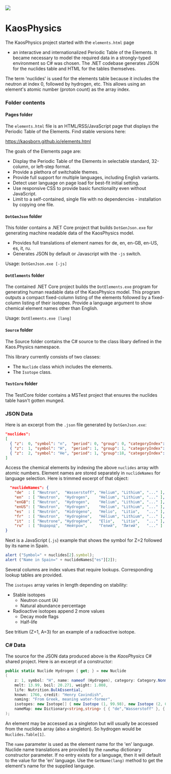 ﻿<a href="https://github.com/kaosborn/KaosPhysics/blob/master/.github/workflows/test.yml">
<img src="https://github.com/kaosborn/KaosPhysics/workflows/test/badge.svg"></a>

# KaosPhysics

The KaosPhysics project started with the `elements.html` page
 - an interactive and internationalized Periodic Table of the Elements.
It became necessary to model the required data in a strongly-typed environment so C# was chosen.
The .NET codebase generates JSON for the nuclides table and HTML for the tables themselves.

The term 'nuclides' is used for the elements table because it includes the neutron at index 0, followed by hydrogen, etc.
This allows using an element's atomic number (proton count) as the array index.

### Folder contents

#### Pages folder

The `elements.html` file is an HTML/RSS/JavaScript page that displays the Periodic Table of the Elements.
Find stable versions here:

https://kaosborn.github.io/elements.html

The goals of the Elements page are:

* Display the Periodic Table of the Elements in selectable standard, 32-column, or left-step format.
* Provide a plethora of switchable themes.
* Provide full support for multiple languages, including English variants.
* Detect user language on page load for best-fit initial setting.
* Use responsive CSS to provide basic functionality even without JavaScript.
* Limit to a self-contained, single file with no dependencies - installation by copying one file.

#### `DotGenJson` folder

This folder contains a .NET Core project that builds `DotGenJson.exe` for generating machine readable data of the KaosPhysics model.

* Provides full translations of element names for de, en, en-GB, en-US, es, it, ru.
* Generates JSON by default or Javascript with the `-js` switch.

Usage: `DotGenJson.exe [-js]`

#### `DotElements` folder

The contained .NET Core project builds the `DotElements.exe` program for generating human readable data of the KaosPhysics model.
This program outputs a compact fixed-column listing of the elements followed by a fixed-column listing of their isotopes.
Provide a language argument to show chemical element names other than English.

Usage: `DotElements.exe [lang]`

#### `Source` folder

The Source folder contains the C# source to the class libary defined in the Kaos.Physics namespace.

This library currently consists of two classes:

* The `Nuclide` class which includes the elements.
* The `Isotope` class.

#### `TestCore` folder

The TestCore folder contains a MSTest project that ensures the nuclides table hasn't gotten munged.

### JSON Data

Here is an excerpt from the `.json` file generated by `DotGenJson.exe`:

```json
"nuclides":
[
  { "z":  0, "symbol": "n",  "period": 0, "group": 0, "categoryIndex": 7, "block": " ", "occurrenceIndex": 1, "lifeIndex": 0, "discoveryYear": 1932, "discoveryIndex": 4, "atm0StateIndex": 0, "melt":     null, "boil":     null, "weight":   1.0080, "stableCount": 0, "stabilityIndex": 4, "isotopes": [[1,100,4,610.1]] },
  { "z":  1, "symbol": "H",  "period": 1, "group": 1, "categoryIndex": 7, "block": "s", "occurrenceIndex": 2, "lifeIndex": 1, "discoveryYear": 1766, "discoveryIndex": 1, "atm0StateIndex": 3, "melt":  13.9900, "boil":  20.2710, "weight":   1.0080, "stableCount": 2, "stabilityIndex": 0, "isotopes": [[1,99.98],[2,0.02],[3,0,4,388781648.64]] },
  { "z":  2, "symbol": "He", "period": 1, "group":18, "categoryIndex": 9, "block": "s", "occurrenceIndex": 2, "lifeIndex": 0, "discoveryYear": 1868, "discoveryIndex": 2, "atm0StateIndex": 3, "melt":   0.9500, "boil":   4.2220, "weight":   4.0026, "stableCount": 2, "stabilityIndex": 0, "isotopes": [[3,0.0002],[4,99.9998]] },
]
```

Access the chemical elements by indexing the above `nuclides` array with atomic numbers.
Element names are stored separately in `nuclideNames` for language selection.
Here is trimmed excerpt of that object:

```json
  "nuclideNames": {
    "de"  : [ "Neutron",  "Wasserstoff", "Helium", "Lithium", "..." ],
    "en"  : [ "Neutron",  "Hydrogen",    "Helium", "Lithium", "..." ],
    "enGB": [ "Neutron",  "Hydrogen",    "Helium", "Lithium", "..." ],
    "enUS": [ "Neutron",  "Hydrogen",    "Helium", "Lithium", "..." ],
    "es"  : [ "Neutrón",  "Hidrógeno",   "Helio",  "Litio",   "..." ],
    "fr"  : [ "Neutron",  "Hydrogène",   "Hélium", "Lithium", "..." ],
    "it"  : [ "Neutrone", "Hydrogène",   "Elio",   "Litio",   "..." ],
    "ru"  : [ "Водород",  "Нейтрон",     "Гелий",  "Литий",   "..." ]
}
```

Next is a JavaScript (`.js`) example that shows the symbol for Z=2 followed by its name in Spain.

```js
alert ("Symbol=" + nuclides[2].symbol);
alert ("Name in Spain=" + nuclideNames["es"][2]);
```

Several columns are index values that require lookups.
Corresponding lookup tables are provided.

The `isotopes` array varies in length depending on stability:

* Stable isotopes
  * Neutron count (A)
  * Natural abundance percentage
* Radioactive isotopes append 2 more values
  * Decay mode flags
  * Half-life
  
See tritium (Z=1, A=3) for an example of a radioactive isotope.

### C# Data

The source for the JSON data produced above is the *KaosPhysics* C# shared project.
Here is an excerpt of a constructor:

```cs
public static Nuclide Hydrogen { get; } = new Nuclide
(
    z: 1, symbol: "H", name: nameof (Hydrogen), category: Category.Nonmetal, period: 1, group: 1,
    melt: 13.99, boil: 20.271, weight: 1.008,
    life: Nutrition.BulkEssential,
    known: 1766, credit: "Henry Cavindish",
    naming: "From Greek, meaning water-former",
    isotopes: new Isotope[] { new Isotope (1, 99.98), new Isotope (2, 0.02), new Isotope (3, 0.0, 12.32*31556952.0, Decay.BetaMinus) },
    nameMap: new Dictionary<string,string> { { "de","Wasserstoff" }, { "es","Hidrógeno" }, { "fr","Hydrogène" }, { "it","Hydrogène" }, { "ru","Нейтрон" } }
);
```

An element may be accessed as a singleton but will usually be accessed from the nuclides array (also a singleton).
So hydrogen would be `Nuclides.Table[1]`.

The `name` parameter is used as the element name for the 'en' language.
Nuclide name translations are provided by the `nameMap` dictionary constructor parameter.
If no entry exists for a language, then it will default to the value for the 'en' language.
Use the `GetName(lang)` method to get the element's name for the supplied language.
